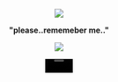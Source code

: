 
<p align="center" width="100%">
    <img src="https://komarev.com/ghpvc/?username=NxAou&style=for-the-badge&label=✧✦&color=000000"> 
<p align="center" 
 <p align="center"><strong> "please..rememeber me.."
</p>
     <p align="center" width="1000">
    <img src="https://github.com/user-attachments/assets/9899f2ab-9626-40c1-b5f4-825f4a4f3556" > 
     </p>
<div align="center">
  <video src="https://github.com/user-attachments/assets/aa7c437a-0493-4c0c-9228-3a2bea635de6" width="10%" />
       </div>
      









